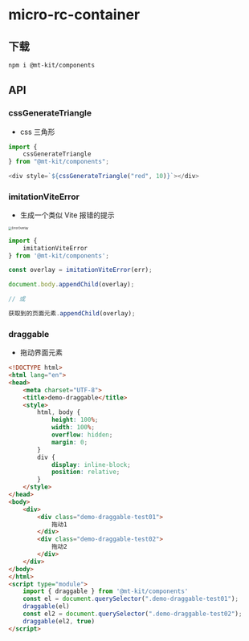 # micro-rc-container

## 下载

```bash
npm i @mt-kit/components
```

## API

### cssGenerateTriangle

- css 三角形

```js
import {
    cssGenerateTriangle
} from "@mt-kit/components";

<div style=`${cssGenerateTriangle("red", 10)}`></div>
```

### imitationViteError

- 生成一个类似 Vite 报错的提示

<img src="https://not-have.github.io/file/images/vite-error.png" alt="ErrorOverlay" style="zoom:40%;" />

```js
import {
    imitationViteError
} from '@mt-kit/components';

const overlay = imitationViteError(err);

document.body.appendChild(overlay);

// 或

获取到的页面元素.appendChild(overlay);
```

### draggable

- 拖动界面元素

```html
<!DOCTYPE html>
<html lang="en">
<head>
    <meta charset="UTF-8">
    <title>demo-draggable</title>
    <style>
        html, body {
            height: 100%;
            width: 100%;
            overflow: hidden;
            margin: 0;
        }
        div {
            display: inline-block;
            position: relative;
        }
    </style>
</head>
<body>
    <div>
        <div class="demo-draggable-test01">
            拖动1
        </div>
        <div class="demo-draggable-test02">
            拖动2
        </div>
    </div>
</body>
</html>
<script type="module">
    import { draggable } from '@mt-kit/components'
    const el = document.querySelector(".demo-draggable-test01");
    draggable(el)
    const el2 = document.querySelector(".demo-draggable-test02");
    draggable(el2, true)
</script>
```